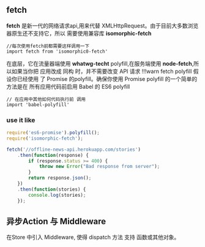 
## fetch

**fetch** 是新一代的网络请求api,用来代替 XMLHttpRequest。由于目前大多数浏览器原生还不支持它，所以
需要使用兼容库  **isomorphic-fetch**

```javascirpt
//每次使用fetch前都需要这样调用一下
import fetch from 'isomorphic0-fetch'
```
在底层，它在流量器端使用 **whatwg-techt** polyfill,在服务端使用 **node-fetch**,所以如果当你把
应用改成 同构 时，并不需要改变 API 请求
!!!warn
fetch polyfill 假设你已经使用 了 Promise 的polyfill。确保你使用 Promise polyfill 的一个简单的方法是在
所有应用代码前启用 Babel 的 ES6 polyfill
```javasciprt
// 在应用中其他如何代码执行前 调用
import 'babel-polyfill'
```

### use it like
```javascript
require('es6-promise').polyfill();
require('isomorphic-fetch');

fetch('//offline-news-api.herokuapp.com/stories')
    .then(function(response) {
        if (response.status >= 400) {
            throw new Error("Bad response from server");
        }
        return response.json();
    })
    .then(function(stories) {
        console.log(stories);
    });
```


## 异步Action 与 Middleware
在Store 中引入 Middleware, 使得 dispatch 方法 支持 函数或其他对象。